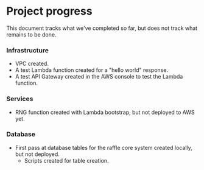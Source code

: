 # Project progress

This document tracks what we've completed so far, but does not track what remains to be done.

### Infrastructure

- VPC created.
- A test Lambda function created for a "hello world" response.
- A test API Gateway created in the AWS console to test the Lambda function.

### Services

- RNG function created with Lambda bootstrap, but not deployed to AWS yet.

### Database

- First pass at database tables for the raffle core system created locally, but not deployed.
  - Scripts created for table creation.
